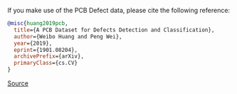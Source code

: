If you make use of the PCB Defect data, please cite the following reference:

``` bibtex
@misc{huang2019pcb,
  title={A PCB Dataset for Defects Detection and Classification}, 
  author={Weibo Huang and Peng Wei},
  year={2019},
  eprint={1901.08204},
  archivePrefix={arXiv},
  primaryClass={cs.CV}
}
```

[Source](https://arxiv.org/abs/1901.08204)